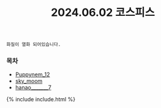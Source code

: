 ﻿---
title: 2024.06.02 코스피스
categories: [2024, 스튜디오, 코스프레]
comments: false
model: [
    "cospeace240602_Puppynem_12",
    "cospeace240602_sky_moom",
    "cospeace240602_hanao_______7",
]
thumbnail: /assets/img/2024/06-02/펖이/KakaoTalk2024060320384763802.jpg
---

`화질이 열화 되어있습니다.`

### 목차
- [Puppynem_12](#Puppynem_12)
- [sky_moom](#sky_moom)
- <a href="#hanao_______7">hanao_______7</a>

{% include include.html %}